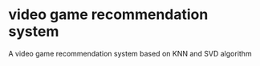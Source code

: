 # video game recommendation system
 A video game recommendation system based on KNN and SVD algorithm

